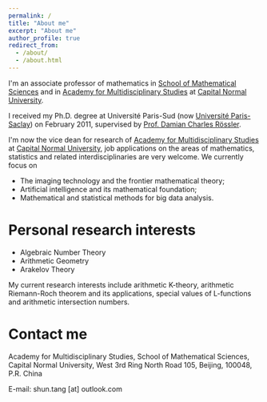 ```yaml
---
permalink: /
title: "About me"
excerpt: "About me"
author_profile: true
redirect_from: 
  - /about/
  - /about.html
---
```


I'm an associate professor of mathematics in [School of Mathematical Sciences](https://math.cnu.edu.cn/) and in [Academy for Multidisciplinary Studies](http://ams.cnu.edu.cn) at [Capital Normal University](https://cnu.edu.cn).

I received my Ph.D. degree at Université Paris-Sud (now [Université Paris-Saclay](https://universite-paris-saclay.fr)) on February 2011, supervised by [Prof. Damian Charles Rössler](http://people.maths.ox.ac.uk/rossler).

I'm now the vice dean for research of [Academy for Multidisciplinary Studies](http://ams.cnu.edu.cn) at [Capital Normal University](https://cnu.edu.cn), job applications on the areas of mathematics, statistics and related interdisciplinaries are very welcome. We currently focus on 

* The imaging technology and the frontier mathematical theory;
* Artificial intelligence and its mathematical foundation;
* Mathematical and statistical methods for big data analysis.

Personal research interests
======
* Algebraic Number Theory
* Arithmetic Geometry
* Arakelov Theory

My current research interests include arithmetic K-theory, arithmetic Riemann-Roch theorem and its applications, special values of L-functions and arithmetic intersection numbers.

Contact me
======
Academy for Multidisciplinary Studies, School of Mathematical Sciences, Capital Normal University, West 3rd Ring North Road 105, Beijing, 100048, P.R. China

E-mail: shun.tang [at] outlook.com 


